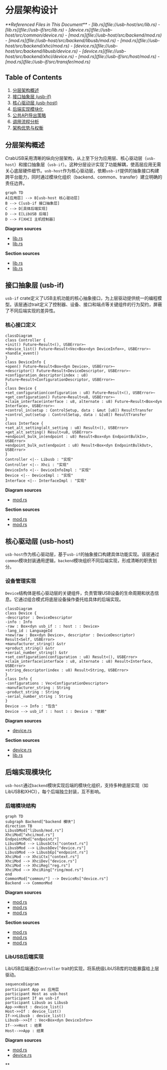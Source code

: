 # 分层架构设计

<cite>
**Referenced Files in This Document**   
- [lib.rs](file://usb-host/src/lib.rs)
- [lib.rs](file://usb-if/src/lib.rs)
- [device.rs](file://usb-host/src/common/device.rs)
- [mod.rs](file://usb-host/src/backend/mod.rs)
- [mod.rs](file://usb-host/src/backend/libusb/mod.rs)
- [mod.rs](file://usb-host/src/backend/xhci/mod.rs)
- [device.rs](file://usb-host/src/backend/libusb/device.rs)
- [device.rs](file://usb-host/src/backend/xhci/device.rs)
- [mod.rs](file://usb-if/src/host/mod.rs)
- [mod.rs](file://usb-if/src/transfer/mod.rs)
</cite>

## Table of Contents
1. [分层架构概述](#分层架构概述)
2. [接口抽象层 (usb-if)](#接口抽象层-usb-if)
3. [核心驱动层 (usb-host)](#核心驱动层-usb-host)
4. [后端实现模块化](#后端实现模块化)
5. [公共API导出策略](#公共api导出策略)
6. [调用流程分析](#调用流程分析)
7. [架构优势与权衡](#架构优势与权衡)

## 分层架构概述

CrabUSB采用清晰的纵向分层架构，从上至下分为应用层、核心驱动层（`usb-host`）和接口抽象层（`usb-if`）。这种分层设计实现了功能解耦，使高层应用无需关心底层硬件细节。`usb-host`作为核心驱动层，依赖`usb-if`提供的抽象接口构建跨平台能力，同时通过模块化组织（backend、common、transfer）建立明确的责任边界。

```mermaid
graph TD
A[应用层] --> B[usb-host 核心驱动层]
B --> C[usb-if 接口抽象层]
C --> D[具体后端实现]
D --> E[LibUSB 后端]
D --> F[XHCI 主机控制器]
```

**Diagram sources**
- [lib.rs](file://usb-host/src/lib.rs)
- [lib.rs](file://usb-if/src/lib.rs)

**Section sources**
- [lib.rs](file://usb-host/src/lib.rs)
- [lib.rs](file://usb-if/src/lib.rs)

## 接口抽象层 (usb-if)

`usb-if` crate定义了USB主机功能的核心抽象接口，为上层驱动提供统一的编程模型。该层通过trait定义了控制器、设备、接口和端点等关键组件的行为契约，屏蔽了不同后端实现的差异性。

### 核心接口定义

```mermaid
classDiagram
class Controller {
+init() Future~Result<(), USBError>~
+device_list() Future~Result<Vec<Box<dyn DeviceInfo>>, USBError>~
+handle_event()
}
class DeviceInfo {
+open() Future~Result<Box<dyn Device>, USBError>~
+descriptor() Future~Result<DeviceDescriptor, USBError>~
+configuration_descriptor(index : u8) Future~Result<ConfigurationDescriptor, USBError>~
}
class Device {
+set_configuration(configuration : u8) Future~Result<(), USBError>~
+get_configuration() Future~Result<u8, USBError>~
+claim_interface(interface : u8, alternate : u8) Future~Result<Box<dyn Interface>, USBError>~
+control_in(setup : ControlSetup, data : &mut [u8]) ResultTransfer
+control_out(setup : ControlSetup, data : &[u8]) ResultTransfer
}
class Interface {
+set_alt_setting(alt_setting : u8) Result<(), USBError>
+get_alt_setting() Result<u8, USBError>
+endpoint_bulk_in(endpoint : u8) Result<Box<dyn EndpointBulkIn>, USBError>
+endpoint_bulk_out(endpoint : u8) Result<Box<dyn EndpointBulkOut>, USBError>
}
Controller <|-- Libusb : "实现"
Controller <|-- Xhci : "实现"
DeviceInfo <|-- DeviceInfoImpl : "实现"
Device <|-- DeviceImpl : "实现"
Interface <|-- InterfaceImpl : "实现"
```

**Diagram sources**
- [mod.rs](file://usb-if/src/host/mod.rs)

**Section sources**
- [mod.rs](file://usb-if/src/host/mod.rs)
- [mod.rs](file://usb-if/src/transfer/mod.rs)

## 核心驱动层 (usb-host)

`usb-host`作为核心驱动层，基于`usb-if`的抽象接口构建具体功能实现。该层通过`common`模块封装通用逻辑，`backend`模块组织不同后端实现，形成清晰的职责划分。

### 设备管理实现

`Device`结构体是核心驱动层的关键组件，负责管理USB设备的生命周期和状态信息。它通过组合模式将底层设备操作委托给具体的后端实现。

```mermaid
classDiagram
class Device {
-descriptor : DeviceDescriptor
-info : Info
-raw : Box<dyn usb_if : : host : : Device>
-lang_id : LanguageId
+new(raw : Box<dyn Device>, descriptor : DeviceDescriptor) Result<Self, USBError>
+manufacturer_string() &str
+product_string() &str
+serial_number_string() &str
+set_configuration(configuration : u8) Result<(), USBError>
+claim_interface(interface : u8, alternate : u8) Result<Interface, USBError>
+string_descriptor(index : u8) Result<String, USBError>
}
class Info {
-configurations : Vec<ConfigurationDescriptor>
-manufacturer_string : String
-product_string : String
-serial_number_string : String
}
Device --> Info : "包含"
Device --> usb_if : : host : : Device : "依赖"
```

**Diagram sources**
- [device.rs](file://usb-host/src/common/device.rs)

**Section sources**
- [device.rs](file://usb-host/src/common/device.rs)
- [lib.rs](file://usb-host/src/lib.rs)

## 后端实现模块化

`usb-host`通过`backend`模块实现后端的模块化组织，支持多种底层实现（如LibUSB和XHCI），每个后端独立封装，互不影响。

### 后端模块结构

```mermaid
graph TD
subgraph Backend["backend 模块"]
direction TB
LibusbMod["libusb/mod.rs"]
XhciMod["xhci/mod.rs"]
EndpointMod["endpoint/"]
LibusbMod --> LibusbCtx["context.rs"]
LibusbMod --> LibusbDev["device.rs"]
LibusbMod --> LibusbEp["endpoint.rs"]
XhciMod --> XhciCtx["context.rs"]
XhciMod --> XhciDev["device.rs"]
XhciMod --> XhciReg["reg.rs"]
XhciMod --> XhciRing["ring/mod.rs"]
end
CommonMod["common/"] --> DeviceRs["device.rs"]
Backend --> CommonMod
```

**Diagram sources**
- [mod.rs](file://usb-host/src/backend/mod.rs)
- [mod.rs](file://usb-host/src/backend/libusb/mod.rs)
- [mod.rs](file://usb-host/src/backend/xhci/mod.rs)

**Section sources**
- [mod.rs](file://usb-host/src/backend/mod.rs)
- [mod.rs](file://usb-host/src/backend/libusb/mod.rs)
- [mod.rs](file://usb-host/src/backend/xhci/mod.rs)

### LibUSB后端实现

LibUSB后端通过`Controller` trait的实现，将系统级LibUSB库的功能暴露给上层驱动。

```mermaid
sequenceDiagram
participant App as 应用层
participant Host as usb-host
participant If as usb-if
participant Libusb as Libusb
App->>Host : device_list()
Host->>If : device_list()
If->>Libusb : device_list()
Libusb-->>If : Vec<Box<dyn DeviceInfo>>
If-->>Host : 结果
Host-->>App : 结果
```

**Diagram sources**
- [mod.rs](file://usb-host/src/backend/libusb/mod.rs)
- [device.rs](file://usb-host/src/backend/libusb/device.rs)

**